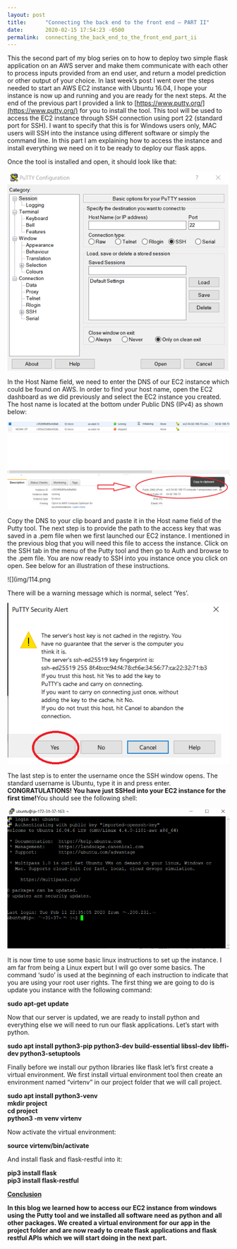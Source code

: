 ```yaml
---
layout: post
title:      "Connecting the back end to the front end – PART II"
date:       2020-02-15 17:54:23 -0500
permalink:  connecting_the_back_end_to_the_front_end_part_ii
---
```




This the second part of my blog series on to how to deploy two simple flask application on an AWS server and make them communicate with each other to process inputs provided from an end user, and return a model prediction or other output of your choice. In last week’s post I went over the steps needed to start an AWS EC2 instance with Ubuntu 16.04, I hope your instance is now up and running and you are ready for the next steps. At the end of the previous part I provided a link to [https://www.putty.org/](https://www.putty.org/) for you to install the tool. This tool will be used to access the EC2 instance through SSH connection using port 22 (standard port for SSH). I want to specify that this is for Windows users only, MAC users will SSH into the instance using different software or simply the command line. In this part I am explaining how to access the instance and install everything we need on it to be ready to deploy our flask apps. 

Once the tool is installed and open, it should look like that:

![](img/112.png)

In the Host Name field, we need to enter the DNS of our EC2 instance which could be found on AWS. In order to find your host name, open the EC2 dashboard as we did previously and select the EC2 instance you created. The host name is located at the bottom under Public DNS (IPv4) as shown below:

![](img/113.png)

Copy the DNS to your clip board and paste it in the Host name field of the Putty tool. The next step is to provide the path to the access key that was saved in a .pem file when we first launched our EC2 instance. I mentioned in the previous blog that you will need this file to access the instance. Click on the SSH tab in the menu of the Putty tool and then go to Auth and browse to the .pem file. You are now ready to SSH into you instance once you click on open. See below for an illustration of these instructions. 

![](img/114.png

There will be a warning message which is normal, select ‘Yes’.

![](img/115.png)

The last step is to enter the username once the SSH window opens. The standard username is Ubuntu, type it in and press enter. <strong>CONGRATULATIONS! You have just SSHed into your EC2 instance for the first time!</strong>You should see the following shell: 

![](img/116.png)

It is now time to use some basic linux instructions to set up the instance. I am far from being a Linux expert but I will go over some basics. The command ‘sudo’ is used at the beginning of each instruction to indicate that you are using your root user rights. The first thing we are going to do is update you instance with the following command:

<strong>sudo apt-get update</strong>

Now that our server is updated, we are ready to install python and everything else we will need to run our flask applications. Let’s start with python.

<strong>sudo apt install python3-pip python3-dev build-essential libssl-dev libffi-dev python3-setuptools</strong>

Finally before we install our python libraries like flask let’s first create a virtual environment. We first install virtual environment tool then create an environment named “virtenv” in our project folder that we will  call project.

<strong>sudo apt install python3-venv</strong><br>
<strong>mkdir project</strong><br>
<strong>cd project</strong><br>
<strong>python3 -m venv virtenv</strong><br>

Now activate the virtual environment:

<strong>source virtenv/bin/activate</strong><br>

And install flask and flask-restful into it:

<strong>pip3 install flask</strong><br>
<strong>pip3 install flask-restful</strong><br>

<b><u>Conclusion</u>

In this blog we learned how to access our EC2 instance from windows using the Putty tool and we installed all software need as python and all other packages. We created a virtual environment for our app in the project folder and are now ready to create flask applications and flask restful APIs which we will start doing in the next part.








